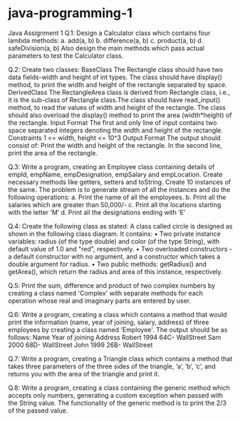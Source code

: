 # java-programming-1
Java Assignment 1
Q.1: Design a Calculator class which contains four lambda methods:
a. add(a, b)
b. difference(a, b)
c. product(a, b)
d. safeDivision(a, b)
Also design the main methods which pass actual parameters to test the Calculator class.

Q.2: Create two classes:
BaseClass
The Rectangle class should have two data fields-width and height of int types. The class should have display() method, to print the width and height of the rectangle separated by space.
DerivedClass
The RectangleArea class is derived from Rectangle class, i.e., it is the sub-class of Rectangle class.The class should have read_input() method, to read the values of width and height of the rectangle. The class should also overload the display() method to print the area (width*height) of the rectangle.
Input Format
The first and only line of input contains two space separated integers denoting the width and
height of the rectangle.
Constraints
1 <= width, height <= 10^3
Output Format
The output should consist of:
Print the width and height of the rectangle.
In the second line, print the area of the rectangle.

Q.3: Write a program, creating an Employee class containing details of empId, empName, empDesignation, empSalary and empLocation. Create necessary methods like getters, setters and toString. Create 10 instances of the same.
The problem is to generate stream of all the instances and do the following operations:
a. Print the name of all the employees.
b. Print all the salaries which are greater than 50,000/-
c. Print all the locations starting with the letter ‘M’
d. Print all the designations ending with ‘E’

Q.4: Create the following class as stated:
A class called circle is designed as shown in the following class diagram. It contains:
• Two private instance variables: radius (of the type double) and color (of the type String), with default value of 1.0 and "red", respectively.
• Two overloaded constructors - a default constructor with no argument, and a constructor which takes a double argument for radius.
• Two public methods: getRadius() and getArea(), which return the radius and area of this instance, respectively.

Q.5: Print the sum, difference and product of two complex numbers by creating a class named 'Complex' with separate methods for each operation whose real and imaginary parts are entered by user.

Q.6: Write a program, creating a class which contains a method that would print the information (name, year of joining, salary, address) of three employees by creating a class named 'Employee'. The output should be as follows:
Name Year of joining Address
Robert 1994 64C- WallStreet
Sam 2000 68D- WallStreet
John 1999 26B- WallStreet

Q.7: Write a program, creating a Triangle class which contains a method that takes three parameters of the three sides of the triangle, ‘a’, ‘b’, ‘c’, and returns you with the area of the triangle and print it.

Q.8: Write a program, creating a class containing the generic method which accepts only numbers, generating a custom exception when passed with the String value.
The functionality of the generic method is to print the 2/3 of the passed value.
